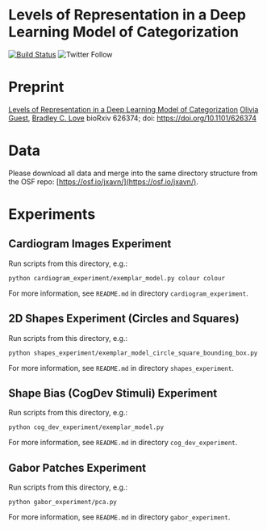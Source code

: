 # Levels of Representation in a Deep Learning Model of Categorization

[![Build Status](https://travis-ci.org/oliviaguest/levels-of-representation-in-a-deep-learning-model-of-categorization.svg?branch=master)](https://travis-ci.org/oliviaguest/levels-of-representation-in-a-deep-learning-model-of-categorization) ![Twitter Follow](https://img.shields.io/twitter/follow/o_guest.svg?style=social)

# Preprint
[Levels of Representation in a Deep Learning Model of Categorization](https://www.biorxiv.org/content/10.1101/626374v1)
[Olivia Guest](//oliviaguest.com), [Bradley C. Love](//bradlove.org)
bioRxiv 626374; doi: https://doi.org/10.1101/626374

# Data
Please download all data and merge into the same directory structure from the OSF repo: [https://osf.io/jxavn/](https://osf.io/jxavn/).

# Experiments
## Cardiogram Images Experiment
Run scripts from this directory, e.g.:
```
python cardiogram_experiment/exemplar_model.py colour colour
```
For more information, see ```README.md``` in directory ```cardiogram_experiment```.

## 2D Shapes Experiment (Circles and Squares)
Run scripts from this directory, e.g.:
```
python shapes_experiment/exemplar_model_circle_square_bounding_box.py
```
For more information, see ```README.md``` in directory ```shapes_experiment```.

## Shape Bias (CogDev Stimuli) Experiment
Run scripts from this directory, e.g.:
```
python cog_dev_experiment/exemplar_model.py
```
For more information, see ```README.md``` in directory ```cog_dev_experiment```.

## Gabor Patches Experiment
Run scripts from this directory, e.g.:
```
python gabor_experiment/pca.py
```
For more information, see ```README.md``` in directory ```gabor_experiment```.
